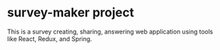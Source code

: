 # survey-maker project
This is a survey creating, sharing, answering web application using tools like React, Redux, and Spring.
